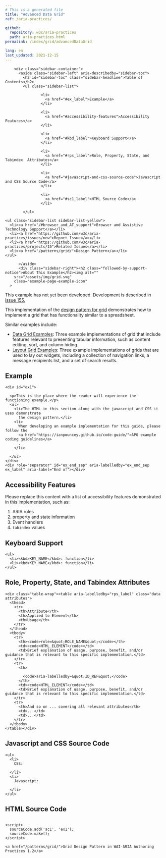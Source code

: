 ```yaml
---
# This is a generated file
title: "Advanced Data Grid"
ref: /aria-practices/

github:
  repository: w3c/aria-practices
  path: aria-practices.html
permalink: /index/grid/advancedDataGrid

lang: en
last_updated: 2021-12-15
---
```

<script src="../js/examples.js"></script>
<script src="../js/highlight.pack.js"></script>
<script src="../js/app.js"></script>
<script src="../js/utils.js" type="text/javascript"></script>

<link href="css/menuButton.css" rel="stylesheet" />
<link href="css/dataGrids.css" rel="stylesheet" />
<script src="js/menuButton.js" type="text/javascript"></script>
<script src="js/dataGrid.js" type="text/javascript"></script>
<script src="js/dataGrids.js" type="text/javascript"></script>


<link rel="stylesheet" href="/assets/styles.css">
<!-- Code highlighting styles -->
<link rel="stylesheet" href="/index/css/github.css">

<div>

        <div class="sidebar-container">
          <aside class="sidebar-left" aria-describedby="sidebar-toc">
            <h2 id="sidebar-toc" class="sidebar-headline">Table of Contents</h2>
            <ul class="sidebar-list">
              
                    <li>
                      <a href="#ex_label">Example</a>
                    </li>
                   
                    <li>
                      <a href="#accessibility-features">Accessibility Features</a>
                    </li>
                   
                    <li>
                      <a href="#kbd_label">Keyboard Support</a>
                    </li>
                   
                    <li>
                      <a href="#rps_label">Role, Property, State, and Tabindex  Attributes</a>
                    </li>
                   
                    <li>
                      <a href="#javascript-and-css-source-code">Javascript and CSS Source Code</a>
                    </li>
                   
                    <li>
                      <a href="#sc1_label">HTML Source Code</a>
                    </li>
                  
            </ul>
            
    <ul class="sidebar-list sidebar-list-yellow">
      <li><a href="/#browser_and_AT_support">Browser and Assistive Technology Support</a></li>
      <li><a href="https://github.com/w3c/aria-practices/issues/new">Report Issue</a></li>
      <li><a href="https://github.com/w3c/aria-practices/projects/15">Related Issues</a></li>
      <li><a href="/patterns/grid/">Design Pattern</a></li>
    </ul>
  
          </aside>
          <div class="sidebar-right"><h2 class="followed-by-support-notice">About This Example</h2><img alt=""
        src="/assets/img/grid.svg"
        class="example-page-example-icon"
      >
  
  <div>
  
  <p>
    This example has not yet been developed.
    Development is described in
    <a href="https://github.com/w3c/aria-practices/issues/155">issue 155.</a>
  </p>
  <p>
    This implementation of the
    <a href="/patterns/grid/">design pattern for grid</a>
    demonstrates how to implement a grid that has functionality similar to a spreadsheet.
  </p>
  <p>Similar examples include:</p>
  <ul>
    <li><a href="dataGrids.html">Data Grid Examples</a>: Three example implementations of grid that include features relevant to presenting tabular information, such as content editing, sort, and column hiding.</li>
    <li><a href="LayoutGrids.html">Layout Grid Examples</a>: Three example implementations of grids that are used to lay out widgets, including a collection of navigation links, a message recipients list, and a set of search results.</li>
  </ul>
  <section>
    <h2 id="ex_label" tabindex="-1">Example</h2>
    <div role="separator" id="ex_start_sep" aria-labelledby="ex_start_sep ex_label" aria-label="Start of"></div>
    
    <div id="ex1">
      
      <p>This is the place where the reader will experience the functioning example.</p>
      <ul>
        <li>The HTML in this section along with the javascript and CSS it uses demonstrate
          the design pattern.</li>
        <li>
          When developing an example implementation for this guide, please follow the
          <a href="https://ianpouncey.github.io/code-guide/">APG example coding guidelines</a>
          .
        </li>
        
      </ul>
    </div>
    <div role="separator" id="ex_end_sep" aria-labelledby="ex_end_sep ex_label" aria-label="End of"></div>
  </section>

  <section>
    <h2 tabindex="-1" id="accessibility-features">Accessibility Features</h2>
    <p class="annotate">Please replace this content with a list of accessibility features
      demonstrated in this implementation, such as:</p>
    <ol>
      <li>ARIA roles</li>
      <li>property and state information</li>
      <li>Event handlers</li>
      <li><code>tabindex</code> values</li>
    </ol>
  </section>

  <section>
    <h2 id="kbd_label" tabindex="-1">Keyboard Support</h2>
    
    <ul>
      <li><kbd>KEY_NAME</kbd>: function</li>
      <li><kbd>KEY_NAME</kbd>: function</li>
    </ul>
  </section>

  <section>
    <h2 id="rps_label" tabindex="-1">Role, Property, State, and Tabindex  Attributes</h2>
    
    <div class="table-wrap"><table aria-labelledby="rps_label" class="data attributes">
      <thead>
        <tr>
          <th>Attribute</th>
          <th>Applied to Element</th>
          <th>Usage</th>
        </tr>
      </thead>
      <tbody>
        <tr>
          <th><code>role=&quot;ROLE_NAME&quot;</code></th>
          <td><code>HTML_ELEMENT</code></td>
          <td>Brief explanation of usage, purpose, benefit, and/or guidance that is relevant to this specific implementation.</td>
        </tr>
        <tr>
          <th>
            
            <code>aria-labelledby=&quot;ID_REF&quot;</code>
          </th>
          <td><code>HTML_ELEMENT</code></td>
          <td>Brief explanation of usage, purpose, benefit, and/or guidance that is relevant to this specific implementation.</td>
        </tr>
        <tr>
          <th>And so on ... covering all relevant attributes</th>
          <td>...</td>
          <td>...</td>
        </tr>
      </tbody>
    </table></div>
  </section>

  <section>
    <h2 tabindex="-1" id="javascript-and-css-source-code">Javascript and CSS Source Code</h2>
    
    <ul>
      <li>
        CSS:
        
      </li>
      <li>
        Javascript:
        
      </li>
    </ul>
  </section>

  <section>
    <h2 id="sc1_label" tabindex="-1">HTML Source Code</h2>
    <div role="separator" id="sc1_start_sep" aria-labelledby="sc1_start_sep sc1_label" aria-label="Start of"></div>
    <pre><code id="sc1"></code></pre>
    <div role="separator" id="sc1_end_sep" aria-labelledby="sc1_end_sep sc1_label" aria-label="End of"></div>
    
    <script>
      sourceCode.add('sc1', 'ex1');
      sourceCode.make();
    </script>
  </section>
  </div>
  <nav>
    
    <a href="/patterns/grid/">Grid Design Pattern in WAI-ARIA Authoring Practices 1.2</a>
  </nav>
</div>
        </div>
      
</div>
<script>
  var SkipToConfig = {
    settings: {
      skipTo: {
        displayOption: 'popup',
        attachElement: '#site-header',
        colorTheme: 'aria'
      }
    }
  };
</script>
<script src="/assets/skipto.min.js"></script>
